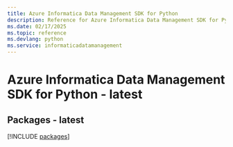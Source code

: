 ```yaml
---
title: Azure Informatica Data Management SDK for Python
description: Reference for Azure Informatica Data Management SDK for Python
ms.date: 02/17/2025
ms.topic: reference
ms.devlang: python
ms.service: informaticadatamanagement
---
```

# Azure Informatica Data Management SDK for Python - latest
## Packages - latest
[!INCLUDE [packages](informatica-data-management-index.md)]